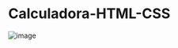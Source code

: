 # Calculadora-HTML-CSS

![image](https://user-images.githubusercontent.com/99292588/162772368-ba5c8980-9990-43ee-89c8-630ec4bd5b2a.png)
